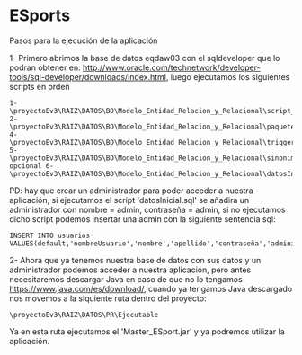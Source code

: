 # ESports

Pasos para la ejecución de la aplicación

1- Primero abrimos la base de datos eqdaw03 con el sqldeveloper que lo podran obtener en:
http://www.oracle.com/technetwork/developer-tools/sql-developer/downloads/index.html,
luego ejecutamos los siguientes scripts en orden
```Ruta
1- \proyectoEv3\RAIZ\DATOS\BD\Modelo_Entidad_Relacion_y_Relacional\script_tablas.sql
2- \proyectoEv3\RAIZ\DATOS\BD\Modelo_Entidad_Relacion_y_Relacional\paquetes.sql
4- \proyectoEv3\RAIZ\DATOS\BD\Modelo_Entidad_Relacion_y_Relacional\triggers.sql
5- \proyectoEv3\RAIZ\DATOS\BD\Modelo_Entidad_Relacion_y_Relacional\sinonimos.sql
opcional 6- \proyectoEv3\RAIZ\DATOS\BD\Modelo_Entidad_Relacion_y_Relacional\datosInicial.sql
```

PD: hay que crear un administrador para poder acceder a nuestra aplicación,
si ejecutamos el script 'datosInicial.sql' se añadira un administrador con
nombre = admin,
contraseña = admin,
si no ejecutamos dicho script podemos insertar una admin con la siguiente sentencia sql:
```Ruta
INSERT INTO usuarios VALUES(default,'nombreUsuario','nombre','apellido','contraseña','administrador');
```

2- Ahora que ya tenemos nuestra base de datos con sus datos y un administrador podemos acceder a nuestra aplicación,
pero antes necesitaremos descargar Java en caso de que no lo tengamos
https://www.java.com/es/download/,
cuando ya tengamos Java descargado nos movemos a la siquiente ruta dentro del proyecto:

```Ruta
\proyectoEv3\RAIZ\DATOS\PR\Ejecutable
```

Ya en esta ruta ejecutamos el 'Master_ESport.jar' y ya podremos utilizar la aplicación.
